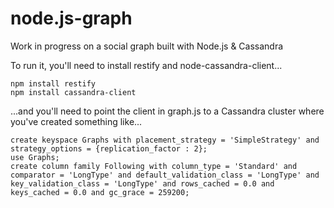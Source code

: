 node.js-graph
=======================

Work in progress on a social graph built with Node.js &amp; Cassandra

To run it, you'll need to install restify and node-cassandra-client...

	npm install restify
	npm install cassandra-client

...and you'll need to point the client in graph.js to a Cassandra cluster where you've created something like...

	create keyspace Graphs with placement_strategy = 'SimpleStrategy' and strategy_options = {replication_factor : 2};
	use Graphs;
	create column family Following with column_type = 'Standard' and comparator = 'LongType' and default_validation_class = 'LongType' and key_validation_class = 'LongType' and rows_cached = 0.0 and keys_cached = 0.0 and gc_grace = 259200;
